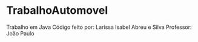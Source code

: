 # TrabalhoAutomovel
Trabalho em Java
Código feito por: Larissa Isabel Abreu e Silva
Professor: João Paulo
